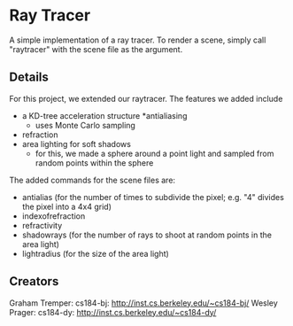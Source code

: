 Ray Tracer
==========

A simple implementation of a ray tracer. To render a scene, simply call "raytracer" with the scene file as the argument.

## Details

For this project, we extended our raytracer. The features we added include
* a KD-tree acceleration structure
*antialiasing
  * uses Monte Carlo sampling
* refraction
* area lighting for soft shadows
  * for this, we made a sphere around a point light and sampled from random points within the sphere

The added commands for the scene files are:
* antialias (for the number of times to subdivide the pixel; e.g. "4" divides the pixel into a 4x4 grid)
* indexofrefraction
* refractivity
* shadowrays (for the number of rays to shoot at random points in the area light)
* lightradius (for the size of the area light)

## Creators

Graham Tremper: cs184-bj: http://inst.cs.berkeley.edu/~cs184-bj/
Wesley Prager:  cs184-dy: http://inst.cs.berkeley.edu/~cs184-dy/
